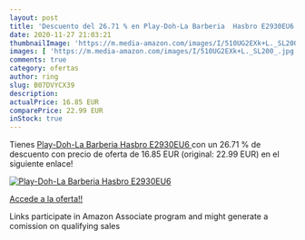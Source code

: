 ```yaml
---
layout: post
title: 'Descuento del 26.71 % en Play-Doh-La Barberia  Hasbro E2930EU6 '
date: 2020-11-27 21:03:21
thumbnailImage: 'https://m.media-amazon.com/images/I/510UG2EXk+L._SL200_.jpg'
images: [ 'https://m.media-amazon.com/images/I/510UG2EXk+L._SL200_.jpg' ]
comments: true
category: ofertas
author: ring
slug: B07DVYCX39
description:
actualPrice: 16.85 EUR
comparePrice: 22.99 EUR
inStock: true
---
```


Tienes [Play-Doh-La Barberia  Hasbro E2930EU6 ](https://www.amazon.es/dp/B07DVYCX39/?tag=tolees-21) con un 26.71 % de descuento con precio de oferta de 16.85 EUR (original: 22.99 EUR) en el siguiente enlace!

[![Play-Doh-La Barberia  Hasbro E2930EU6 ](https://m.media-amazon.com/images/I/510UG2EXk+L._SL200_.jpg)](https://www.amazon.es/dp/B07DVYCX39/?tag=tolees-21)

[Accede a la oferta!!](https://www.amazon.es/dp/B07DVYCX39/?tag=tolees-21)

Links participate in Amazon Associate program and might generate a comission on qualifying sales


